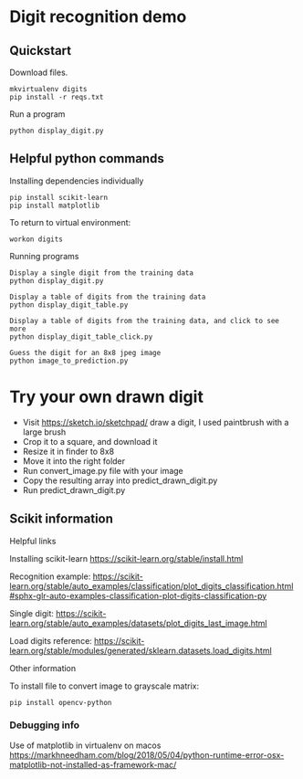 # Digit recognition demo

## Quickstart

Download files.

    mkvirtualenv digits
    pip install -r reqs.txt

Run a program

    python display_digit.py

## Helpful python commands

Installing dependencies individually

    pip install scikit-learn
    pip install matplotlib

To return to virtual environment:

    workon digits

Running programs

    Display a single digit from the training data
    python display_digit.py

    Display a table of digits from the training data
    python display_digit_table.py

    Display a table of digits from the training data, and click to see more
    python display_digit_table_click.py

    Guess the digit for an 8x8 jpeg image
    python image_to_prediction.py


# Try your own drawn digit

- Visit https://sketch.io/sketchpad/ draw a digit, I used paintbrush with a large brush
- Crop it to a square, and download it
- Resize it in finder to 8x8
- Move it into the right folder 
- Run convert_image.py file with your image
- Copy the resulting array into predict_drawn_digit.py
- Run predict_drawn_digit.py

## Scikit information

Helpful links

Installing scikit-learn
https://scikit-learn.org/stable/install.html

Recognition example:
https://scikit-learn.org/stable/auto_examples/classification/plot_digits_classification.html#sphx-glr-auto-examples-classification-plot-digits-classification-py

Single digit:
https://scikit-learn.org/stable/auto_examples/datasets/plot_digits_last_image.html

Load digits reference:
https://scikit-learn.org/stable/modules/generated/sklearn.datasets.load_digits.html

Other information

To install file to convert image to grayscale matrix:

    pip install opencv-python


### Debugging info

Use of matplotlib in virtualenv on macos
https://markhneedham.com/blog/2018/05/04/python-runtime-error-osx-matplotlib-not-installed-as-framework-mac/
